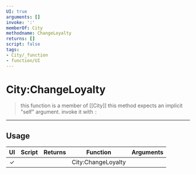 ```yaml
---
UI: true
arguments: []
invoke: ':'
memberOf: City
methodname: ChangeLoyalty
returns: []
script: false
tags:
- City/_function
- function/UI
---
```

# City:ChangeLoyalty
> this function is a member of [[City]]
> this method expects an implicit "self" argument. invoke it with `:`
-----
## Usage
|  UI | Script | Returns | Function | Arguments |
|:---:|:------:|-------:|:--------:|:---------|
|✓| ||City:ChangeLoyalty||
